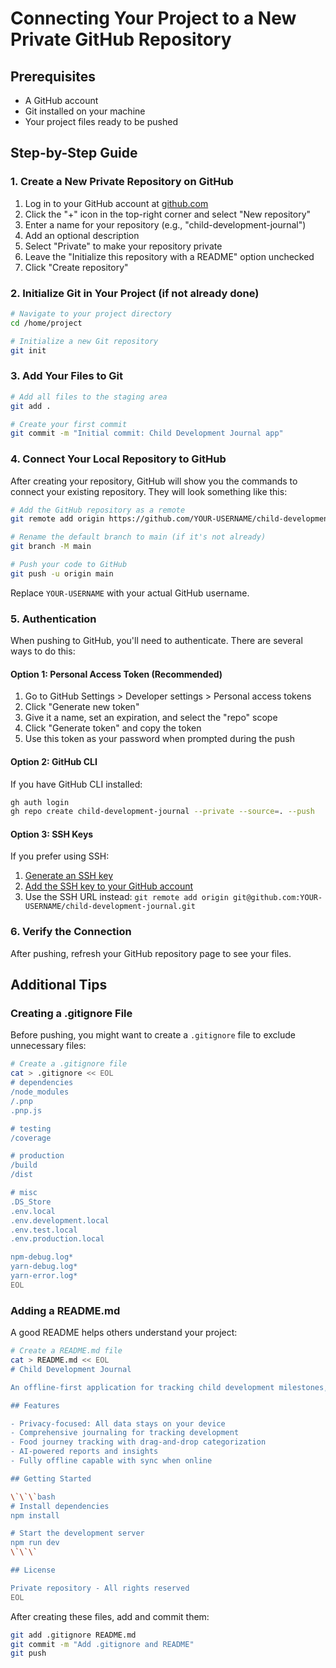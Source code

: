 # Connecting Your Project to a New Private GitHub Repository

## Prerequisites
- A GitHub account
- Git installed on your machine
- Your project files ready to be pushed

## Step-by-Step Guide

### 1. Create a New Private Repository on GitHub

1. Log in to your GitHub account at [github.com](https://github.com)
2. Click the "+" icon in the top-right corner and select "New repository"
3. Enter a name for your repository (e.g., "child-development-journal")
4. Add an optional description
5. Select "Private" to make your repository private
6. Leave the "Initialize this repository with a README" option unchecked
7. Click "Create repository"

### 2. Initialize Git in Your Project (if not already done)

```bash
# Navigate to your project directory
cd /home/project

# Initialize a new Git repository
git init
```

### 3. Add Your Files to Git

```bash
# Add all files to the staging area
git add .

# Create your first commit
git commit -m "Initial commit: Child Development Journal app"
```

### 4. Connect Your Local Repository to GitHub

After creating your repository, GitHub will show you the commands to connect your existing repository. They will look something like this:

```bash
# Add the GitHub repository as a remote
git remote add origin https://github.com/YOUR-USERNAME/child-development-journal.git

# Rename the default branch to main (if it's not already)
git branch -M main

# Push your code to GitHub
git push -u origin main
```

Replace `YOUR-USERNAME` with your actual GitHub username.

### 5. Authentication

When pushing to GitHub, you'll need to authenticate. There are several ways to do this:

#### Option 1: Personal Access Token (Recommended)
1. Go to GitHub Settings > Developer settings > Personal access tokens
2. Click "Generate new token"
3. Give it a name, set an expiration, and select the "repo" scope
4. Click "Generate token" and copy the token
5. Use this token as your password when prompted during the push

#### Option 2: GitHub CLI
If you have GitHub CLI installed:
```bash
gh auth login
gh repo create child-development-journal --private --source=. --push
```

#### Option 3: SSH Keys
If you prefer using SSH:
1. [Generate an SSH key](https://docs.github.com/en/authentication/connecting-to-github-with-ssh/generating-a-new-ssh-key-and-adding-it-to-the-ssh-agent)
2. [Add the SSH key to your GitHub account](https://docs.github.com/en/authentication/connecting-to-github-with-ssh/adding-a-new-ssh-key-to-your-github-account)
3. Use the SSH URL instead: `git remote add origin git@github.com:YOUR-USERNAME/child-development-journal.git`

### 6. Verify the Connection

After pushing, refresh your GitHub repository page to see your files.

## Additional Tips

### Creating a .gitignore File

Before pushing, you might want to create a `.gitignore` file to exclude unnecessary files:

```bash
# Create a .gitignore file
cat > .gitignore << EOL
# dependencies
/node_modules
/.pnp
.pnp.js

# testing
/coverage

# production
/build
/dist

# misc
.DS_Store
.env.local
.env.development.local
.env.test.local
.env.production.local

npm-debug.log*
yarn-debug.log*
yarn-error.log*
EOL
```

### Adding a README.md

A good README helps others understand your project:

```bash
# Create a README.md file
cat > README.md << EOL
# Child Development Journal

An offline-first application for tracking child development milestones, food journeys, and generating insightful reports.

## Features

- Privacy-focused: All data stays on your device
- Comprehensive journaling for tracking development
- Food journey tracking with drag-and-drop categorization
- AI-powered reports and insights
- Fully offline capable with sync when online

## Getting Started

\`\`\`bash
# Install dependencies
npm install

# Start the development server
npm run dev
\`\`\`

## License

Private repository - All rights reserved
EOL
```

After creating these files, add and commit them:

```bash
git add .gitignore README.md
git commit -m "Add .gitignore and README"
git push
```
